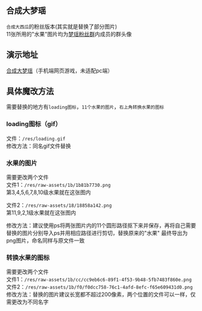 ## 合成大梦瑶
`合成大西瓜`的粉丝版本(其实就是替换了部分图片)  
11张所用的"水果"图片均为[梦瑶粉丝群](https://jq.qq.com/?_wv=1027&k=5UiZwNi)内成员的群头像  

## 演示地址
[合成大梦瑶](https://damengyao.ayano.top/)（手机端网页游戏，未适配pc端）  

## 具体魔改方法
需要替换的地方有`loading图标`，`11个水果的图片`，`右上角转换水果的图标`  

### loading图标（gif）
文件：`/res/loading.gif`  
修改方法：同名gif文件替换  

### 水果的图片  
需要更改两个文件  
文件1：`/res/raw-assets/1b/1b81b7730.png`  
第3,4,5,6,7,8,10级水果就在这张图内  

文件2：`/res/raw-assets/18/18858a142.png`  
第11,9,2,1级水果就在这张图内  

修改方法：建议使用ps将两张图片内的11个圆形路径抠下来并保存，再将自己需要替换的图片分别导入ps并用相应路径进行剪切，替换原来的"水果"
最终导出为png图片，命名同样与原文件一致

### 转换水果的图标
需要更改两个文件  
文件1：`/res/raw-assets/1b/cc/cc9eb6c6-89f1-4f53-9b48-5fb7483f860e.png`  
文件2：`/res/raw-assets/1b/f0/f0dcc758-76c1-4afd-8efc-f65e609431d0.png`  
修改方法：替换的图片建议长宽都不超过200像素，两个位置的文件可以一样，仅需更改为不同名字
